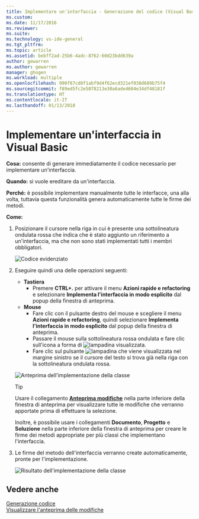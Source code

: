 ```yaml
---
title: Implementare un'interfaccia - Generazione del codice (Visual Basic) | Microsoft Docs
ms.custom: 
ms.date: 11/17/2016
ms.reviewer: 
ms.suite: 
ms.technology: vs-ide-general
ms.tgt_pltfrm: 
ms.topic: article
ms.assetid: bebff2ad-25b6-4adc-8762-60d23bdd639a
author: gewarren
ms.author: gewarren
manager: ghogen
ms.workload: multiple
ms.openlocfilehash: 990f87cd0f1abf9d4f62ecd321ef038d689b75f4
ms.sourcegitcommit: f89ed5fc2e5078213e30a6ade4604e34df48181f
ms.translationtype: HT
ms.contentlocale: it-IT
ms.lasthandoff: 01/13/2018
---
```

# <a name="implement-an-interface-in-visual-basic"></a>Implementare un'interfaccia in Visual Basic
**Cosa:** consente di generare immediatamente il codice necessario per implementare un'interfaccia. 

**Quando:** si vuole ereditare da un'interfaccia.  

**Perché:** è possibile implementare manualmente tutte le interfacce, una alla volta, tuttavia questa funzionalità genera automaticamente tutte le firme dei metodi. 

**Come:**

1. Posizionare il cursore nella riga in cui è presente una sottolineatura ondulata rossa che indica che è stato aggiunto un riferimento a un'interfaccia, ma che non sono stati implementati tutti i membri obbligatori.

   ![Codice evidenziato](media/interface-highlight-vb.png)

1. Eseguire quindi una delle operazioni seguenti:
   * **Tastiera**
     * Premere **CTRL+.** per attivare il menu **Azioni rapide e refactoring** e selezionare **Implementa l'interfaccia in modo esplicito** dal popup della finestra di anteprima.
   * **Mouse**
     * Fare clic con il pulsante destro del mouse e scegliere il menu **Azioni rapide e refactoring**, quindi selezionare **Implementa l'interfaccia in modo esplicito** dal popup della finestra di anteprima.
     * Passare il mouse sulla sottolineatura rossa ondulata e fare clic sull'icona a forma di ![lampadina](media/bulb-vb.png) visualizzata.
     * Fare clic sul pulsante ![lampadina](media/bulb-vb.png) che viene visualizzata nel margine sinistro se il cursore del testo si trova già nella riga con la sottolineatura ondulata rossa.

   ![Anteprima dell'implementazione della classe](media/interface-preview-vb.png)

   >[!TIP]
   >Usare il collegamento [**Anteprima modifiche**](../../ide/preview-changes.md) nella parte inferiore della finestra di anteprima per visualizzare tutte le modifiche che verranno apportate prima di effettuare la selezione.
   >
   >Inoltre, è possibile usare i collegamenti **Documento**, **Progetto** e **Soluzione** nella parte inferiore della finestra di anteprima per creare le firme dei metodi appropriate per più classi che implementano l'interfaccia.

1. Le firme del metodo dell'interfaccia verranno create automaticamente, pronte per l'implementazione.

   ![Risultato dell'implementazione della classe](media/interface-result-vb.png)

## <a name="see-also"></a>Vedere anche

[Generazione codice](../code-generation-in-visual-studio.md)  
[Visualizzare l'anteprima delle modifiche](../../ide/preview-changes.md)